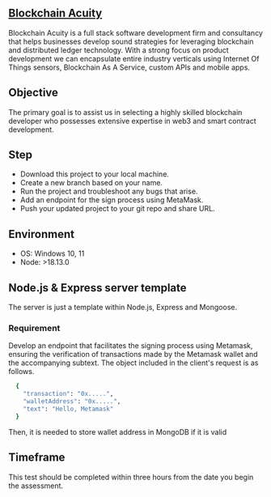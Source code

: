 ## [Blockchain Acuity](https://blockchainacuity.com/)
Blockchain Acuity is a full stack software development firm and consultancy that helps businesses develop sound strategies for leveraging blockchain and distributed ledger technology.
With a strong focus on product development we can encapsulate entire industry verticals using Internet Of Things sensors, Blockchain As A Service, custom APIs and mobile apps.


## Objective
The primary goal is to assist us in selecting a highly skilled blockchain developer who possesses extensive expertise in web3 and smart contract development.

## Step
- Download this project to your local machine.
- Create a new branch based on your name.
- Run the project and troubleshoot any bugs that arise.
- Add an endpoint for the sign process using MetaMask.
- Push your updated project to your git repo and share URL.

## Environment
- OS: Windows 10, 11
- Node: >18.13.0

## Node.js & Express server template
The server is just a template within Node.js, Express and Mongoose.


### Requirement 
Develop an endpoint that facilitates the signing process using Metamask, ensuring the verification of transactions made by the Metamask wallet and the accompanying subtext.
The object included in the client's request is as follows.

```bash
  {
    "transaction": "0x.....",
    "walletAddress": "0x.....",
    "text": "Hello, Metamask"
  }
```

Then, it is needed to store wallet address in MongoDB if it is valid

## Timeframe
This test should be completed within three hours from the date you begin the assessment.
